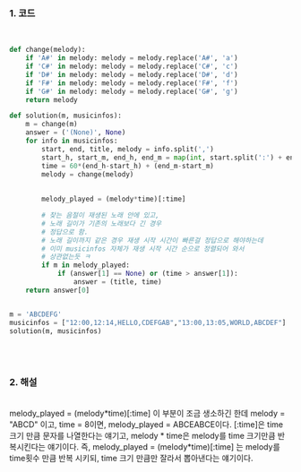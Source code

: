
### 1. 코드
<br>

```py
def change(melody):
    if 'A#' in melody: melody = melody.replace('A#', 'a')
    if 'C#' in melody: melody = melody.replace('C#', 'c')
    if 'D#' in melody: melody = melody.replace('D#', 'd')
    if 'F#' in melody: melody = melody.replace('F#', 'f')
    if 'G#' in melody: melody = melody.replace('G#', 'g')
    return melody

def solution(m, musicinfos):
    m = change(m)
    answer = ('(None)', None)
    for info in musicinfos:
        start, end, title, melody = info.split(',')
        start_h, start_m, end_h, end_m = map(int, start.split(':') + end.split(':'))
        time = 60*(end_h-start_h) + (end_m-start_m)
        melody = change(melody)
        
        
        melody_played = (melody*time)[:time]

        # 찾는 음절이 재생된 노래 안에 있고, 
        # 노래 길이가 기존의 노래보다 긴 경우 
        # 정답으로 함. 
        # 노래 길이까지 같은 경우 재생 시작 시간이 빠른걸 정답으로 해야하는데
        # 이미 musicinfos 자체가 재생 시작 시간 순으로 정렬되어 와서 
        # 상관없는듯 ㅋ
        if m in melody_played:
            if (answer[1] == None) or (time > answer[1]):
                answer = (title, time)
    return answer[0]


m = 'ABCDEFG'
musicinfos = ["12:00,12:14,HELLO,CDEFGAB","13:00,13:05,WORLD,ABCDEF"]
solution(m, musicinfos)
```
<br><br>

### 2. 해설 
<br>
   melody_played = (melody*time)[:time] 이 부분이 조금 생소하긴 한데
   melody = "ABCD" 이고, time = 8이면, melody_played = ABCEABCE이다. 
   [:time]은 time 크기 만큼 문자를 나열한다는 얘기고, 
   melody * time은 melody를 time 크기만큼 반복시킨다는 얘기이다. 
   즉, melody_played = (melody*time)[:time] 는 melody를 time횟수 만큼
   반복 시키되, time 크기 만큼만 잘라서 뽑아낸다는 얘기이다.  
   
